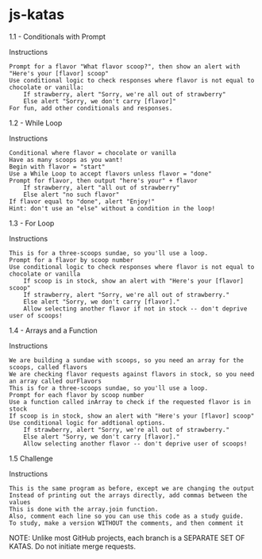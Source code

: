 # js-katas 
1.1 - Conditionals with Prompt

Instructions

	Prompt for a flavor "What flavor scoop?", then show an alert with "Here's your [flavor] scoop"
	Use conditional logic to check responses where flavor is not equal to chocolate or vanilla:
		If strawberry, alert "Sorry, we're all out of strawberry"
		Else alert "Sorry, we don't carry [flavor]"
	For fun, add other conditionals and responses. 

1.2 - While Loop

Instructions

	Conditional where flavor = chocolate or vanilla
	Have as many scoops as you want!
	Begin with flavor = "start"
	Use a While Loop to accept flavors unless flavor = "done"
	Prompt for flavor, then output "here's your" + flavor
		If strawberry, alert "all out of strawberry"
		Else alert "no such flavor"
	If flavor equal to "done", alert "Enjoy!"
	Hint: don't use an "else" without a condition in the loop!

1.3 - For Loop

Instructions

	This is for a three-scoops sundae, so you'll use a loop. 
	Prompt for a flavor by scoop number
	Use conditional logic to check responses where flavor is not equal to chocolate or vanilla
		If scoop is in stock, show an alert with "Here's your [flavor] scoop"
		If strawberry, alert "Sorry, we're all out of strawberry."
		Else alert "Sorry, we don't carry [flavor]."
		Allow selecting another flavor if not in stock -- don't deprive user of scoops!

1.4 - Arrays and a Function

Instructions

	We are building a sundae with scoops, so you need an array for the scoops, called flavors 
	We are checking flavor requests against flavors in stock, so you need an array called ourFlavors
	This is for a three-scoops sundae, so you'll use a loop. 
	Prompt for each flavor by scoop number
	Use a function called inArray to check if the requested flavor is in stock
	If scoop is in stock, show an alert with "Here's your [flavor] scoop"
	Use conditional logic for addtional options. 
		If strawberry, alert "Sorry, we're all out of strawberry."
		Else alert "Sorry, we don't carry [flavor]."
		Allow selecting another flavor -- don't deprive user of scoops!

1.5 Challenge

Instructions

	This is the same program as before, except we are changing the output
	Instead of printing out the arrays directly, add commas between the values
	This is done with the array.join function. 
	Also, comment each line so you can use this code as a study guide. 
	To study, make a version WITHOUT the comments, and then comment it

NOTE: Unlike most GitHub projects, each branch is a SEPARATE SET OF KATAS.  Do not initiate merge requests. 